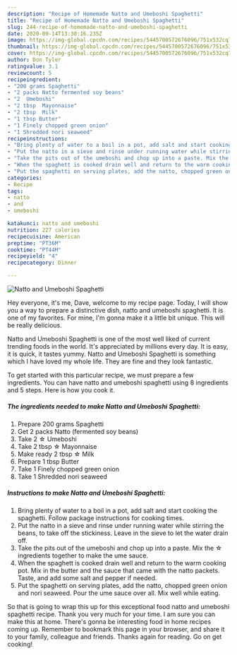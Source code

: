 ```yaml
---
description: "Recipe of Homemade Natto and Umeboshi Spaghetti"
title: "Recipe of Homemade Natto and Umeboshi Spaghetti"
slug: 244-recipe-of-homemade-natto-and-umeboshi-spaghetti
date: 2020-09-14T13:30:16.235Z
image: https://img-global.cpcdn.com/recipes/5445700572676096/751x532cq70/natto-and-umeboshi-spaghetti-recipe-main-photo.jpg
thumbnail: https://img-global.cpcdn.com/recipes/5445700572676096/751x532cq70/natto-and-umeboshi-spaghetti-recipe-main-photo.jpg
cover: https://img-global.cpcdn.com/recipes/5445700572676096/751x532cq70/natto-and-umeboshi-spaghetti-recipe-main-photo.jpg
author: Don Tyler
ratingvalue: 3.1
reviewcount: 5
recipeingredient:
- "200 grams Spaghetti"
- "2 packs Natto fermented soy beans"
- "2  Umeboshi"
- "2 tbsp  Mayonnaise"
- "2 tbsp  Milk"
- "1 tbsp Butter"
- "1 Finely chopped green onion"
- "1 Shredded nori seaweed"
recipeinstructions:
- "Bring plenty of water to a boil in a pot, add salt and start cooking the spaghetti. Follow package instructions for cooking times."
- "Put the natto in a sieve and rinse under running water while stirring the beans, to take off the stickiness. Leave in the sieve to let the water drain off."
- "Take the pits out of the umeboshi and chop up into a paste. Mix the ☆ ingredients together to make the ume sauce."
- "When the spaghett is cooked drain well and return to the warm cooking pot. Mix in the butter and the sauce that came with the natto packets. Taste, and add some salt and pepper if needed."
- "Put the spaghetti on serving plates, add the natto, chopped green onion and nori seaweed. Pour the ume sauce over all. Mix well while eating."
categories:
- Recipe
tags:
- natto
- and
- umeboshi

katakunci: natto and umeboshi 
nutrition: 227 calories
recipecuisine: American
preptime: "PT36M"
cooktime: "PT44M"
recipeyield: "4"
recipecategory: Dinner

---
```



![Natto and Umeboshi Spaghetti](https://img-global.cpcdn.com/recipes/5445700572676096/751x532cq70/natto-and-umeboshi-spaghetti-recipe-main-photo.jpg)

Hey everyone, it's me, Dave, welcome to my recipe page. Today, I will show you a way to prepare a distinctive dish, natto and umeboshi spaghetti. It is one of my favorites. For mine, I'm gonna make it a little bit unique. This will be really delicious.

Natto and Umeboshi Spaghetti is one of the most well liked of current trending foods in the world. It's appreciated by millions every day. It is easy, it is quick, it tastes yummy. Natto and Umeboshi Spaghetti is something which I have loved my whole life. They are fine and they look fantastic.




To get started with this particular recipe, we must prepare a few ingredients. You can have natto and umeboshi spaghetti using 8 ingredients and 5 steps. Here is how you cook it.

<!--inarticleads1-->

##### The ingredients needed to make Natto and Umeboshi Spaghetti:

1. Prepare 200 grams Spaghetti
1. Get 2 packs Natto (fermented soy beans)
1. Take 2 ☆ Umeboshi
1. Take 2 tbsp ☆ Mayonnaise
1. Make ready 2 tbsp ☆ Milk
1. Prepare 1 tbsp Butter
1. Take 1 Finely chopped green onion
1. Take 1 Shredded nori seaweed




<!--inarticleads2-->

##### Instructions to make Natto and Umeboshi Spaghetti:

1. Bring plenty of water to a boil in a pot, add salt and start cooking the spaghetti. Follow package instructions for cooking times.
1. Put the natto in a sieve and rinse under running water while stirring the beans, to take off the stickiness. Leave in the sieve to let the water drain off.
1. Take the pits out of the umeboshi and chop up into a paste. Mix the ☆ ingredients together to make the ume sauce.
1. When the spaghett is cooked drain well and return to the warm cooking pot. Mix in the butter and the sauce that came with the natto packets. Taste, and add some salt and pepper if needed.
1. Put the spaghetti on serving plates, add the natto, chopped green onion and nori seaweed. Pour the ume sauce over all. Mix well while eating.




So that is going to wrap this up for this exceptional food natto and umeboshi spaghetti recipe. Thank you very much for your time. I am sure you can make this at home. There's gonna be interesting food in home recipes coming up. Remember to bookmark this page in your browser, and share it to your family, colleague and friends. Thanks again for reading. Go on get cooking!
